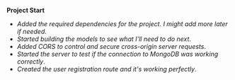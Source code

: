 **Project Start**

- *Added the required dependencies for the project. I might add more later if needed*.
- *Started building the models to see what I'll need to do next*.
- *Added CORS to control and secure cross-origin server requests*.
- *Started the server to test if the connection to MongoDB was working correctly*.
- *Created the user registration route and it's working perfectly*.